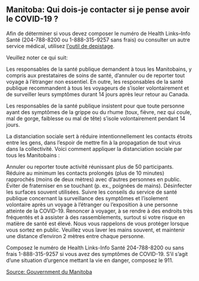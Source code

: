 ## Manitoba: Qui dois-je contacter si je pense avoir le COVID-19 ?

Afin de déterminer si vous devez composer le numéro de Health Links–Info Santé (204-788-8200 ou 1-888-315-9257 sans frais) ou consulter un autre service médical, utilisez [l'outil de depistage](https://covid19.soinscommunsmb.ca/covid19/outil-de-depistage/).

Veuillez noter ce qui suit:

Les responsables de la santé publique demandent à tous les Manitobains, y compris aux prestataires de soins de santé, d’annuler ou de reporter tout voyage à l’étranger non essentiel. En outre, les responsables de la santé publique recommandent à tous les voyageurs de s’isoler volontairement et de surveiller leurs symptômes durant 14 jours après leur retour au Canada.

Les responsables de la santé publique insistent pour que toute personne ayant des symptômes de la grippe ou du rhume (toux, fièvre, nez qui coule, mal de gorge, faiblesse ou mal de tête) s’isole volontairement pendant 14 jours.

La distanciation sociale sert à réduire intentionnellement les contacts étroits entre les gens, dans l’espoir de mettre fin à la propagation de tout virus dans la collectivité. Voici comment appliquer la distanciation sociale par tous les Manitobains :

Annuler ou reporter toute activité réunissant plus de 50 participants.
Réduire au minimum les contacts prolongés (plus de 10 minutes) rapprochés (moins de deux mètres) avec d’autres personnes en public.
Éviter de fraterniser en se touchant (p. ex., poignées de mains).
Désinfecter les surfaces souvent utilisées.
Suivre les conseils du service de santé publique concernant la surveillance des symptômes et l’isolement volontaire après un voyage à l’étranger ou l’exposition à une personne atteinte de la COVID-19.
Renoncer à voyager, à se rendre à des endroits très fréquentés et à assister à des rassemblements, surtout si votre risque en matière de santé est élevé.
Nous vous rappelons de vous protéger lorsque vous sortez en public. Veuillez vous laver les mains souvent, et maintenir une distance d’environ 2 mètres entre chaque personne.

Composez le numéro de Health Links-Info Santé 204-788-8200 ou sans frais 1-888-315-9257 si vous avez des symptômes de COVID-19. S’il s’agit d’une situation d’urgence mettant la vie en danger, composez le 911.

[Source: Gouvernment du Manitoba](https://www.gov.mb.ca/health/coronavirus/public.fr.html)
